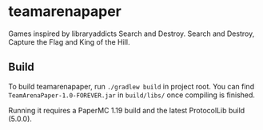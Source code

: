 # teamarenapaper
Games inspired by libraryaddicts Search and Destroy.
Search and Destroy, Capture the Flag and King of the Hill.

## Build
To build teamarenapaper, run `./gradlew build` in project root.
You can find `TeamArenaPaper-1.0-FOREVER.jar` in `build/libs/` once compiling is finished.

Running it requires a PaperMC 1.19 build and the latest ProtocolLib build (5.0.0).
